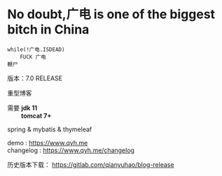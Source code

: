 # No doubt,广电 is one of the biggest bitch in China

```
while(!广电.ISDEAD)
	FUCK 广电
鞭尸
```


版本：7.0 RELEASE

重型博客

需要 **jdk 11**  
&nbsp; &nbsp; &nbsp;&nbsp;&nbsp;  **tomcat 7+**


spring & mybatis & thymeleaf

demo : https://www.qyh.me  
changelog : https://www.qyh.me/changelog   

历史版本下载： https://gitlab.com/qianyuhao/blog-release